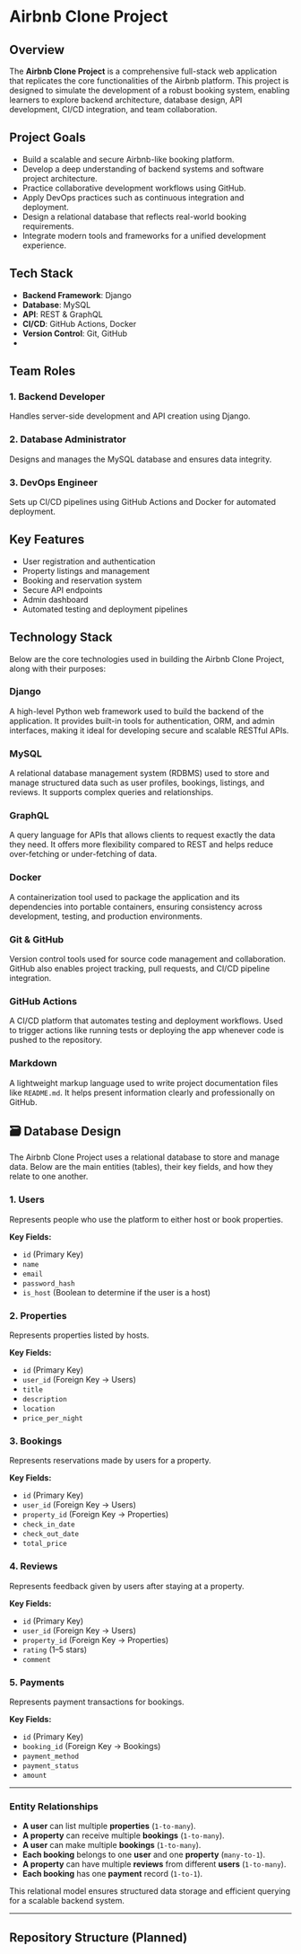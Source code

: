 # Airbnb Clone Project

## Overview
The **Airbnb Clone Project** is a comprehensive full-stack web application that replicates the core functionalities of the Airbnb platform. This project is designed to simulate the development of a robust booking system, enabling learners to explore backend architecture, database design, API development, CI/CD integration, and team collaboration.

## Project Goals
- Build a scalable and secure Airbnb-like booking platform.
- Develop a deep understanding of backend systems and software project architecture.
- Practice collaborative development workflows using GitHub.
- Apply DevOps practices such as continuous integration and deployment.
- Design a relational database that reflects real-world booking requirements.
- Integrate modern tools and frameworks for a unified development experience.

## Tech Stack
- **Backend Framework**: Django
- **Database**: MySQL
- **API**: REST & GraphQL
- **CI/CD**: GitHub Actions, Docker
- **Version Control**: Git, GitHub
- 
## Team Roles

### 1. Backend Developer
Handles server-side development and API creation using Django.

### 2. Database Administrator
Designs and manages the MySQL database and ensures data integrity.

### 3. DevOps Engineer
Sets up CI/CD pipelines using GitHub Actions and Docker for automated deployment.

## Key Features
- User registration and authentication
- Property listings and management
- Booking and reservation system
- Secure API endpoints
- Admin dashboard
- Automated testing and deployment pipelines

##  Technology Stack

Below are the core technologies used in building the Airbnb Clone Project, along with their purposes:

###  Django
A high-level Python web framework used to build the backend of the application. It provides built-in tools for authentication, ORM, and admin interfaces, making it ideal for developing secure and scalable RESTful APIs.

###  MySQL
A relational database management system (RDBMS) used to store and manage structured data such as user profiles, bookings, listings, and reviews. It supports complex queries and relationships.

###  GraphQL
A query language for APIs that allows clients to request exactly the data they need. It offers more flexibility compared to REST and helps reduce over-fetching or under-fetching of data.

###  Docker
A containerization tool used to package the application and its dependencies into portable containers, ensuring consistency across development, testing, and production environments.

###  Git & GitHub
Version control tools used for source code management and collaboration. GitHub also enables project tracking, pull requests, and CI/CD pipeline integration.

###  GitHub Actions
A CI/CD platform that automates testing and deployment workflows. Used to trigger actions like running tests or deploying the app whenever code is pushed to the repository.

###  Markdown
A lightweight markup language used to write project documentation files like `README.md`. It helps present information clearly and professionally on GitHub.

## 🗃️ Database Design

The Airbnb Clone Project uses a relational database to store and manage data. Below are the main entities (tables), their key fields, and how they relate to one another.

###  1. Users
Represents people who use the platform to either host or book properties.

**Key Fields:**
- `id` (Primary Key)
- `name`
- `email`
- `password_hash`
- `is_host` (Boolean to determine if the user is a host)

###  2. Properties
Represents properties listed by hosts.

**Key Fields:**
- `id` (Primary Key)
- `user_id` (Foreign Key → Users)
- `title`
- `description`
- `location`
- `price_per_night`

###  3. Bookings
Represents reservations made by users for a property.

**Key Fields:**
- `id` (Primary Key)
- `user_id` (Foreign Key → Users)
- `property_id` (Foreign Key → Properties)
- `check_in_date`
- `check_out_date`
- `total_price`

###  4. Reviews
Represents feedback given by users after staying at a property.

**Key Fields:**
- `id` (Primary Key)
- `user_id` (Foreign Key → Users)
- `property_id` (Foreign Key → Properties)
- `rating` (1–5 stars)
- `comment`

###  5. Payments
Represents payment transactions for bookings.

**Key Fields:**
- `id` (Primary Key)
- `booking_id` (Foreign Key → Bookings)
- `payment_method`
- `payment_status`
- `amount`

---

###  Entity Relationships

- **A user** can list multiple **properties** (`1-to-many`).
- **A property** can receive multiple **bookings** (`1-to-many`).
- **A user** can make multiple **bookings** (`1-to-many`).
- **Each booking** belongs to one **user** and one **property** (`many-to-1`).
- **A property** can have multiple **reviews** from different **users** (`1-to-many`).
- **Each booking** has one **payment** record (`1-to-1`).

This relational model ensures structured data storage and efficient querying for a scalable backend system.

---

## Repository Structure (Planned)





